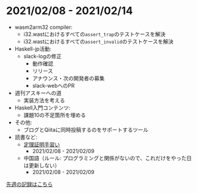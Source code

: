 # 2021/02/08 - 2021/02/14

- wasm2arm32 compiler:
    - i32.wastにおけるすべての`assert_trap`のテストケースを解決
    - i32.wastにおけるすべての`assert_invalid`のテストケースを解決
- Haskell-jp活動:
    - slack-logの修正
        - 動作確認
        - リリース
        - アナウンス・次の開発者の募集
        - slack-webへのPR
- 週刊アスキーへの道
    - 実装方法を考える
- Haskell入門コンテンツ:
    - 課題10の不足箇所を埋める
- その他:
    - ブログとQiitaに同時投稿するのをサポートするツール
- 読書など:
    - [定理証明手習い](https://www.lambdanote.com/collections/littleprover)
        - 2021/02/08 - 2021/02/09
    - 中国語（ルール: プログラミングと関係がないので、これだけをやった日は更新しない）
        - 2021/02/08 - 2021/02/09

[先週の記録はこちら](https://github.com/igrep/daily-commits/blob/4352cbdea83636703c9c5a8790a36b218ecf85b2/yesterday.md)

